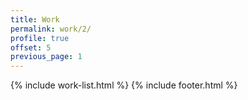 ```yaml
---
title: Work
permalink: work/2/
profile: true
offset: 5
previous_page: 1
---
```


{% include work-list.html %}
{% include footer.html %}
